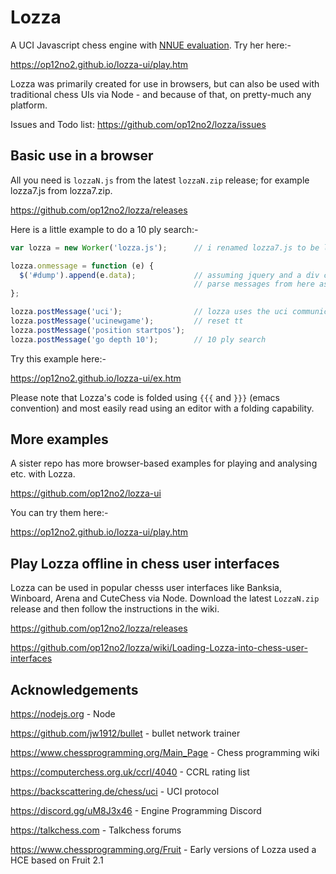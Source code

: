 # Lozza

A UCI Javascript chess engine with [NNUE evaluation](https://github.com/op12no2/lozza/wiki/Lozza's-net). Try her here:-

https://op12no2.github.io/lozza-ui/play.htm

Lozza was primarily created for use in browsers, but can also be used with traditional chess UIs via Node - and because of that, on pretty-much any platform. 

Issues and Todo list: https://github.com/op12no2/lozza/issues

## Basic use in a browser

All you need is ```lozzaN.js``` from the latest ```lozzaN.zip``` release; for example lozza7.js from lozza7.zip.  

https://github.com/op12no2/lozza/releases

Here is a little example to do a 10 ply search:-

```Javascript
var lozza = new Worker('lozza.js');      // i renamed lozza7.js to be lozza.js

lozza.onmessage = function (e) {
  $('#dump').append(e.data);             // assuming jquery and a div called #dump
                                         // parse messages from here as required
};

lozza.postMessage('uci');                // lozza uses the uci communication protocol
lozza.postMessage('ucinewgame');         // reset tt
lozza.postMessage('position startpos');
lozza.postMessage('go depth 10');        // 10 ply search
```

Try this example here:-

https://op12no2.github.io/lozza-ui/ex.htm

Please note that Lozza's code is folded using ```{{{``` and ```}}}``` (emacs convention) and most easily read using an editor with a folding capability.

## More examples

A sister repo has more browser-based examples for playing and analysing etc. with Lozza.

https://github.com/op12no2/lozza-ui

You can try them here:-

https://op12no2.github.io/lozza-ui/play.htm

## Play Lozza offline in chess user interfaces

Lozza can be used in popular chesss user interfaces like Banksia, Winboard, Arena and CuteChess via Node. Download the latest ```LozzaN.zip``` release and then follow the instructions in the wiki.   

https://github.com/op12no2/lozza/releases

https://github.com/op12no2/lozza/wiki/Loading-Lozza-into-chess-user-interfaces

## Acknowledgements

https://nodejs.org - Node

https://github.com/jw1912/bullet - bullet network trainer

https://www.chessprogramming.org/Main_Page - Chess programming wiki

https://computerchess.org.uk/ccrl/4040 - CCRL rating list

https://backscattering.de/chess/uci - UCI protocol

https://discord.gg/uM8J3x46 - Engine Programming Discord

https://talkchess.com - Talkchess forums

https://www.chessprogramming.org/Fruit - Early versions of Lozza used a HCE based on Fruit 2.1

